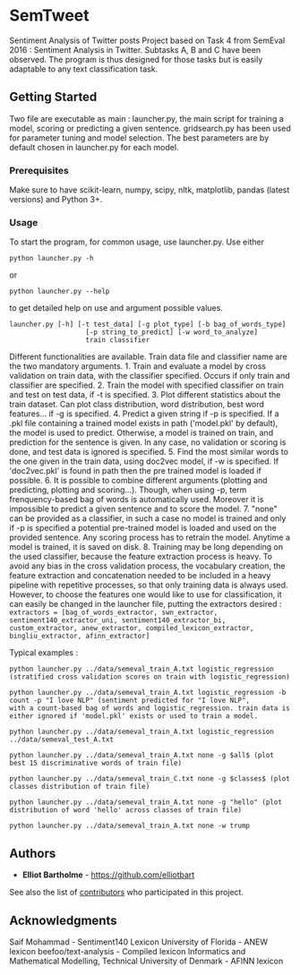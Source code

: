 # SemTweet

Sentiment Analysis of Twitter posts
Project based on Task 4 from SemEval 2016 : Sentiment Analysis in Twitter.
Subtasks A, B and C have been observed. The program is thus designed for those tasks but is easily adaptable to any text classification task.

## Getting Started

Two file are executable as main :
    launcher.py, the main script for training a model, scoring or predicting a given sentence.
    gridsearch.py has been used for parameter tuning and model selection. The best parameters are by default chosen in launcher.py for each model.

### Prerequisites

Make sure to have scikit-learn, numpy, scipy, nltk, matplotlib, pandas (latest versions) and Python 3+.


### Usage

To start the program, for common usage, use launcher.py.
Use either
```
python launcher.py -h
```
or
```
python launcher.py --help
```
to get detailed help on use and argument possible values.

```
launcher.py [-h] [-t test_data] [-g plot_type] [-b bag_of_words_type]
                   [-p string_to_predict] [-w word_to_analyze]
                   train classifier
```

Different functionalities are available. Train data file and classifier name are the two mandatory arguments.
    1. Train and evaluate a model by cross validation on train data, with the classifier specified. Occurs if only train and classifier are specified.
    2. Train the model with specified classifier on train and test on test data, if -t is specified.
    3. Plot different statistics about the train dataset. Can plot class distribution, word distribution, best word features... if -g is specified.
    4. Predict a given string if -p is specified. If a .pkl file containing a trained model exists in path ('model.pkl' by default), the model is used to predict.
    Otherwise, a model is trained on train, and prediction for the sentence is given. In any case, no validation or scoring is done,
    and test data is ignored is specified.
    5. Find the most similar words to the one given in the train data, using doc2vec model, if -w is specified. If 'doc2vec.pkl' is found in path
    then the pre trained model is loaded if possible.
    6. It is possible to combine different arguments (plotting and predicting, plotting and scoring...). Though, when using -p,
    term frenquency-based bag of words is automatically used. Moreover it is impossible to predict a given sentence and to score the model.
    7. "none" can be provided as a classifier, in such a case no model is trained and only if -p is specified a potential pre-trained model
    is loaded and used on the provided sentence. Any scoring process has to retrain the model. Anytime a model is trained, it is saved on disk.
    8. Training may be long depending on the used classifier, because the feature extraction process is heavy. To avoid any bias in the cross validation process,
    the vocabulary creation, the feature extraction and concatenation needed to be included in a heavy pipeline with repetitive processes,
    so that only training data is always used. However, to choose the features one would like to use for classification, it can easily be changed
    in the launcher file, putting the extractors desired :
    ```
    extractors = [bag_of_words_extractor, swn_extractor, sentiment140_extractor_uni, sentiment140_extractor_bi, custom_extractor,
                  anew_extractor,
                  compiled_lexicon_extractor, bingliu_extractor, afinn_extractor]
    ```

Typical examples :

```
python launcher.py ../data/semeval_train_A.txt logistic_regression (stratified cross validation scores on train with logistic_regression)
```

```
python launcher.py ../data/semeval_train_A.txt logistic_regression -b count -p "I love NLP" (sentiment predicted for "I love NLP",
with a count-based bag of words and logistic_regression. train data is either ignored if 'model.pkl' exists or used to train a model.
```

```
python launcher.py ../data/semeval_train_A.txt logistic_regression ../data/semeval_test_A.txt
```

```
python launcher.py ../data/semeval_train_A.txt none -g $all$ (plot best 15 discriminative words of train file)
```

```
python launcher.py ../data/semeval_train_C.txt none -g $classes$ (plot classes distribution of train file)
```

```
python launcher.py ../data/semeval_train_A.txt none -g "hello" (plot distribution of word 'hello' across classes of train file)
```

```
python launcher.py ../data/semeval_train_A.txt none -w trump
```



## Authors

* **Elliot Bartholme** - https://github.com/elliotbart

See also the list of [contributors](https://github.com/your/project/contributors) who participated in this project.

## Acknowledgments

Saif Mohammad - Sentiment140 Lexicon
University of Florida - ANEW lexicon
beefoo/text-analysis - Compiled lexicon
Informatics and Mathematical Modelling, Technical University of Denmark - AFINN lexicon



